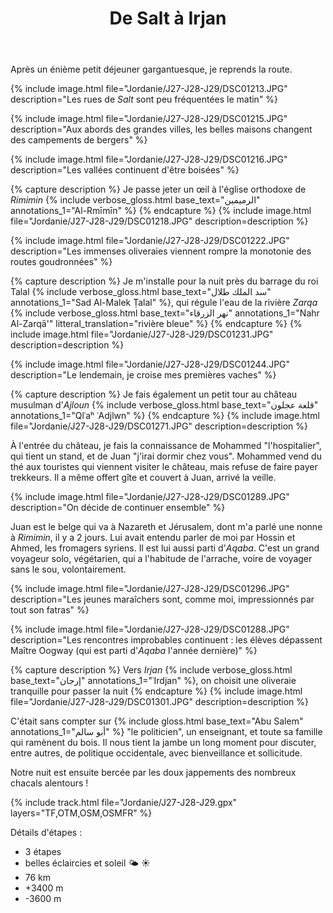 ﻿---
title: "De Salt à Irjan"
permalink: /Jordanie/J27-J28-J29/
sidebar:
  nav: "jordanie"
enable_tracks: true
---

Après un énième petit déjeuner gargantuesque, je reprends la route.

{% include image.html file="Jordanie/J27-J28-J29/DSC01213.JPG" description="Les rues de *Salt* sont peu fréquentées le matin" %}

{% include image.html file="Jordanie/J27-J28-J29/DSC01215.JPG" description="Aux abords des grandes villes, les belles maisons changent des campements de bergers" %}

{% include image.html file="Jordanie/J27-J28-J29/DSC01216.JPG" description="Les vallées continuent d'être boisées" %}

{% capture description %}
Je passe jeter un œil à l'église orthodoxe de *Rimimin*
{% include verbose_gloss.html base_text="الرميمين‎" annotations_1="Al-Rmīmīn" %}
{% endcapture %}
{% include image.html file="Jordanie/J27-J28-J29/DSC01218.JPG" description=description %}

{% include image.html file="Jordanie/J27-J28-J29/DSC01222.JPG" description="Les immenses oliveraies viennent rompre la monotonie des routes goudronnées" %}

{% capture description %}
Je m'installe pour la nuit près du barrage du roi Talal
{% include verbose_gloss.html base_text="سد الملك طلال" annotations_1="Sad Al-Malek Ṭalal" %},
qui régule l'eau de la rivière *Zarqa* 
{% include verbose_gloss.html base_text="نهر الزرقاء" annotations_1="Nahr Al-Zarqā'" litteral_translation="rivière bleue" %}
{% endcapture %}
{% include image.html file="Jordanie/J27-J28-J29/DSC01231.JPG" description=description %}

{% include image.html file="Jordanie/J27-J28-J29/DSC01244.JPG" description="Le lendemain, je croise mes premières vaches" %}

{% capture description %}
Je fais également un petit tour au château musulman d'*Ajloun*
{% include verbose_gloss.html base_text="قلعة عجلون" annotations_1="Qlʿaʰ ʿAdjlwn" %}
{% endcapture %}
{% include image.html file="Jordanie/J27-J28-J29/DSC01271.JPG" description=description %}

À l'entrée du château, je fais la connaissance de Mohammed "l'hospitalier",
qui tient un stand, et de Juan "j'irai dormir chez vous".
Mohammed vend du thé aux touristes qui viennent visiter le château, mais refuse de faire payer trekkeurs.
Il a même offert gîte et couvert à Juan, arrivé la veille.

{% include image.html file="Jordanie/J27-J28-J29/DSC01289.JPG" description="On décide de continuer ensemble" %}

Juan est le belge qui va à Nazareth et Jérusalem, dont m'a parlé une nonne à *Rimimin*, il y a 2 jours.
Lui avait entendu parler de moi par Hossin et Ahmed, les fromagers syriens.
Il est lui aussi parti d'*Aqaba*.
C'est un grand voyageur solo, végétarien, qui a l'habitude de l'arrache, voire de voyager sans le sou, volontairement.

{% include image.html file="Jordanie/J27-J28-J29/DSC01296.JPG" description="Les jeunes maraîchers sont, comme moi, impressionnés par tout son fatras" %}

{% include image.html file="Jordanie/J27-J28-J29/DSC01288.JPG" description="Les rencontres improbables continuent : les élèves dépassent Maître Oogway (qui est parti d'*Aqaba* l'année dernière)" %}

{% capture description %}
Vers *Irjan* 
{% include verbose_gloss.html base_text="إرجان" annotations_1="ʿIrdjan" %},
on choisit une oliveraie tranquille pour passer la nuit
{% endcapture %}
{% include image.html file="Jordanie/J27-J28-J29/DSC01301.JPG" description=description %}

C'était sans compter sur {% include gloss.html base_text="Abu Salem" annotations_1="أبو سالم" %} "le politicien",
un enseignant, et toute sa famille qui ramènent du bois.
Il nous tient la jambe un long moment pour discuter, entre autres, de politique occidentale, avec bienveillance et sollicitude.

Notre nuit est ensuite bercée par les doux jappements des nombreux chacals alentours !

{% include track.html file="Jordanie/J27-J28-J29.gpx" layers="TF,OTM,OSM,OSMFR" %}

Détails d'étapes :
* 3 étapes
* belles éclaircies et soleil :sun_behind_small_cloud: :sunny:
* 76 km
* +3400 m
* -3600 m
